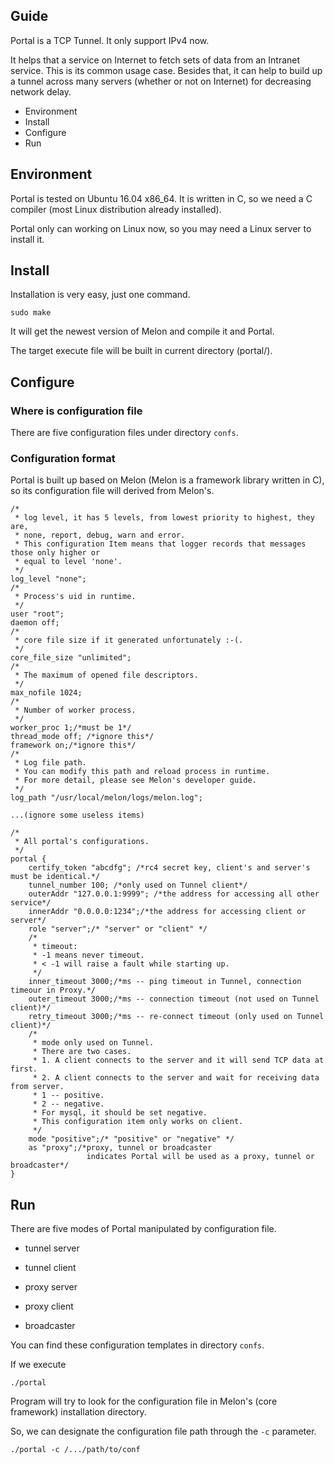 ## Guide

Portal is a TCP Tunnel. It only support IPv4 now.

It helps that a service on Internet to fetch sets of data from an Intranet service. This is its common usage case. Besides that, it can help to build up a tunnel across many servers (whether or not on Internet) for decreasing network delay.

* Environment
* Install
* Configure
* Run

## Environment

Portal is tested on Ubuntu 16.04 x86_64. It is written in C, so we need a C compiler (most Linux distribution already installed).

Portal only can working on Linux now, so you may need a Linux server to install it.

## Install

Installation is very easy, just one command.

```
sudo make
```

It will get the newest version of Melon and compile it and Portal.

The target execute file will be built in current directory (portal/).

## Configure

### Where is configuration file

There are five configuration files under directory `confs`.

### Configuration format

Portal is built up based on Melon (Melon is a framework library written in C), so its configuration file will derived from Melon's.

```
/*
 * log level, it has 5 levels, from lowest priority to highest, they are,
 * none, report, debug, warn and error.
 * This configuration Item means that logger records that messages those only higher or
 * equal to level 'none'.
 */
log_level "none";
/*
 * Process's uid in runtime.
 */
user "root";
daemon off;
/*
 * core file size if it generated unfortunately :-(.
 */
core_file_size "unlimited";
/*
 * The maximum of opened file descriptors.
 */
max_nofile 1024;
/*
 * Number of worker process.
 */
worker_proc 1;/*must be 1*/
thread_mode off; /*ignore this*/
framework on;/*ignore this*/
/*
 * Log file path.
 * You can modify this path and reload process in runtime.
 * For more detail, please see Melon's developer guide.
 */
log_path "/usr/local/melon/logs/melon.log";

...(ignore some useless items)

/*
 * All portal's configurations.
 */
portal {
    certify_token "abcdfg"; /*rc4 secret key, client's and server's must be identical.*/
    tunnel_number 100; /*only used on Tunnel client*/
    outerAddr "127.0.0.1:9999"; /*the address for accessing all other service*/
    innerAddr "0.0.0.0:1234";/*the address for accessing client or server*/
    role "server";/* "server" or "client" */
    /*
     * timeout:
     * -1 means never timeout.
     * < -1 will raise a fault while starting up.
     */
    inner_timeout 3000;/*ms -- ping timeout in Tunnel, connection timeour in Proxy.*/
    outer_timeout 3000;/*ms -- connection timeout (not used on Tunnel client)*/
    retry_timeout 3000;/*ms -- re-connect timeout (only used on Tunnel client)*/
    /*
     * mode only used on Tunnel.
     * There are two cases.
     * 1. A client connects to the server and it will send TCP data at first.
     * 2. A client connects to the server and wait for receiving data from server.
     * 1 -- positive.
     * 2 -- negative.
     * For mysql, it should be set negative.
     * This configuration item only works on client.
     */
    mode "positive";/* "positive" or "negative" */
    as "proxy";/*proxy, tunnel or broadcaster
                 indicates Portal will be used as a proxy, tunnel or broadcaster*/
}
```

## Run

There are five modes of Portal manipulated by configuration file.

- tunnel server

- tunnel client

- proxy server

- proxy client

- broadcaster

You can find these configuration templates in directory `confs`.

If we execute

```
./portal
```

Program will try to look for the configuration file in Melon's (core framework) installation directory.

So, we can designate the configuration file path through the `-c` parameter.

```
./portal -c /.../path/to/conf
```
